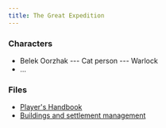 ```yaml
---
title: The Great Expedition
---
```


### Characters

* Belek Oorzhak --- Cat person --- Warlock
* ...

### Files

* [Player's Handbook](players-handbook.pdf)
* [Buildings and settlement management](buildings.pdf)
